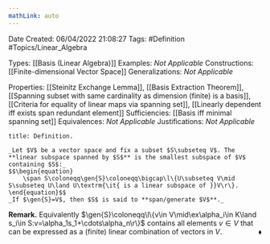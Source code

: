 ```yaml
---
mathLink: auto
---
```


<div class="topSpace"></div>

Date Created: 06/04/2022 21:08:27
Tags: #Definition #Topics/Linear_Algebra

Types: [[Basis (Linear Algebra)]]
Examples: _Not Applicable_
Constructions: [[Finite-dimensional Vector Space]]
Generalizations: _Not Applicable_

Properties: [[Steinitz Exchange Lemma]], [[Basis Extraction Theorem]], [[Spanning subset with same cardinality as dimension (finite) is a basis]], [[Criteria for equality of linear maps via spanning set]], [[Linearly dependent iff exists span redundant element]]
Sufficiencies: [[Basis iff minimal spanning set]]
Equivalences: _Not Applicable_
Justifications: _Not Applicable_

``` ad-Definition
title: Definition.

_Let $V$ be a vector space and fix a subset $S\subseteq V$. The **linear subspace spanned by $S$** is the smallest subspace of $V$ containing $S$:_
$$\begin{equation}
    \span S\coloneqq\gen{S}\coloneqq\bigcap\l\{U\subseteq V\mid S\subseteq U\land U\textrm{\it{ is a linear subspace of }}V\r\}.
\end{equation}$$
_If $\gen{S}=V$, then $S$ is said to **span/generate $V$**._

```

**Remark.** Equivalently $\gen{S}\coloneqq\l\{v\in V\mid\ex\alpha_i\in K\land s_i\in S:v=\alpha_1s_1+\cdots\alpha_n\r\}$ contains all elements $v\in V$ that can be expressed as a (finite) linear combination of vectors in $V$.<span style="float:right;">$\blacklozenge$</span>
